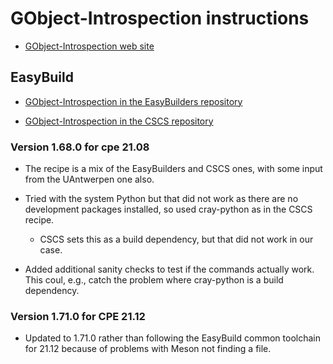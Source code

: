# GObject-Introspection instructions

  * [GObject-Introspection web site](https://gi.readthedocs.io/en/latest/)


## EasyBuild

  * [GObject-Introspection in the EasyBuilders repository](https://github.com/easybuilders/easybuild-easyconfigs/tree/develop/easybuild/easyconfigs/g/GObject-Introspection)

  * [GObject-Introspection in the CSCS repository](https://github.com/eth-cscs/production/tree/master/easybuild/easyconfigs/g/GObject-Introspection)



### Version 1.68.0 for cpe 21.08

  * The recipe is a mix of the EasyBuilders and CSCS ones, with some input from
    the UAntwerpen one also.

  * Tried with the system Python but that did not work as there are no development
    packages installed, so used cray-python as in the CSCS recipe.

      * CSCS sets this as a build dependency, but that did not work in our case.

  * Added additional sanity checks to test if the commands actually work. This coul,
    e.g., catch the problem where cray-python is a build dependency.


### Version 1.71.0 for CPE 21.12

  * Updated to 1.71.0 rather than following the EasyBuild common toolchain for 21.12
    because of problems with Meson not finding a file.
